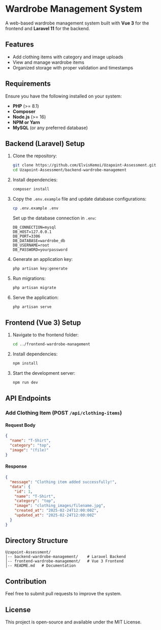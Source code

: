 # Wardrobe Management System

A web-based wardrobe management system built with **Vue 3** for the frontend and **Laravel 11** for the backend.

## Features
- Add clothing items with category and image uploads
- View and manage wardrobe items
- Organized storage with proper validation and timestamps

## Requirements
Ensure you have the following installed on your system:
- **PHP** (>= 8.1)
- **Composer**
- **Node.js** (>= 16)
- **NPM or Yarn**
- **MySQL** (or any preferred database)

## Backend (Laravel) Setup
1. Clone the repository:
   ```sh
   git clone https://github.com/ElvisKemoi/Uzapoint-Assessment.git
   cd Uzapoint-Assessment/backend-wardrobe-management
   ```
2. Install dependencies:
   ```sh
   composer install
   ```
3. Copy the `.env.example` file and update database configurations:
   ```sh
   cp .env.example .env
   ```
   Set up the database connection in `.env`:
   ```env
   DB_CONNECTION=mysql
   DB_HOST=127.0.0.1
   DB_PORT=3306
   DB_DATABASE=wardrobe_db
   DB_USERNAME=root
   DB_PASSWORD=yourpassword
   ```
4. Generate an application key:
   ```sh
   php artisan key:generate
   ```
5. Run migrations:
   ```sh
   php artisan migrate
   ```
6. Serve the application:
   ```sh
   php artisan serve
   ```

## Frontend (Vue 3) Setup
1. Navigate to the frontend folder:
   ```sh
   cd ../frontend-wardrobe-management
   ```
2. Install dependencies:
   ```sh
   npm install
   ```
3. Start the development server:
   ```sh
   npm run dev
   ```

## API Endpoints
### Add Clothing Item (POST `/api/clothing-items`)
#### Request Body
```json
{
  "name": "T-Shirt",
  "category": "top",
  "image": "(file)"
}
```
#### Response
```json
{
  "message": "Clothing item added successfully!",
  "data": {
    "id": 1,
    "name": "T-Shirt",
    "category": "top",
    "image": "clothing_images/filename.jpg",
    "created_at": "2025-02-24T12:00:00Z",
    "updated_at": "2025-02-24T12:00:00Z"
  }
}
```

## Directory Structure
```
Uzapoint-Assessment/
│-- backend-wardrobe-management/    # Laravel Backend
│-- frontend-wardrobe-management/   # Vue 3 Frontend
│-- README.md   # Documentation
```

## Contribution
Feel free to submit pull requests to improve the system.

## License
This project is open-source and available under the MIT License.


